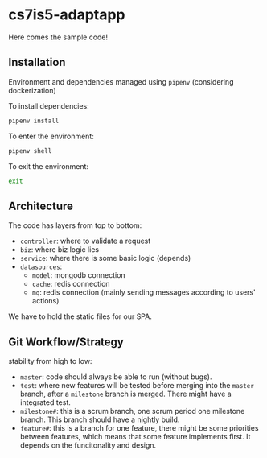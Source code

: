 # cs7is5-adaptapp

Here comes the sample code!

## Installation

Environment and dependencies managed using `pipenv`
(considering dockerization)

To install dependencies:

```bash
pipenv install
```

To enter the environment:

```bash
pipenv shell
```

To exit the environment:

```bash
exit
```

## Architecture

The code has layers from top to bottom:

- `controller`: where to validate a request
- `biz`: where biz logic lies
- `service`: where there is some basic logic (depends)
- `datasources`:
  - `model`: mongodb connection
  - `cache`: redis connection
  - `mq`: redis connection (mainly sending messages according to users' actions)

We have to hold the static files for our SPA.

## Git Workflow/Strategy

stability from high to low:

- `master`: code should always be able to run (without bugs).
- `test`: where new features will be tested before merging into the `master` branch, after a `milestone` branch is merged. There might have a integrated test.
- `milestone#`: this is a scrum branch, one scrum period one milestone branch. This branch should have a nightly build.
- `feature#`: this is a branch for one feature, there might be some priorities between features, which means that some feature implements first. It depends on the funcitonality and design.
